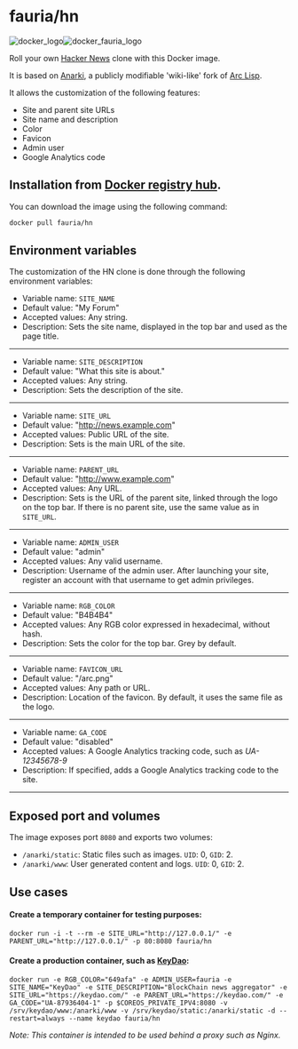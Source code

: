 fauria/hn
=========

![docker_logo](https://raw.githubusercontent.com/fauria/docker-hn/master/docker_139x115.png)![docker_fauria_logo](https://raw.githubusercontent.com/fauria/docker-hn/master/docker_fauria_161x115.png)

Roll your own [Hacker News](http://news.ycombinator.com) clone with this Docker image.

It is based on [Anarki](https://github.com/arclanguage/anarki), a publicly modifiable 'wiki-like' fork of [Arc Lisp](http://www.paulgraham.com/arc.html).

It allows the customization of the following features:

* Site and parent site URLs
* Site name and description
* Color
* Favicon
* Admin user
* Google Analytics code

Installation from [Docker registry hub](https://registry.hub.docker.com/u/fauria/hn/).
----

You can download the image using the following command:

```bash
docker pull fauria/hn
```


Environment variables
----

The customization of the HN clone is done through the following environment variables:

* Variable name: `SITE_NAME`
* Default value: "My Forum"
* Accepted values: Any string.
* Description: Sets the site name, displayed in the top bar and used as the page title.

----

* Variable name: `SITE_DESCRIPTION`
* Default value: "What this site is about."
* Accepted values: Any string.
* Description: Sets the description of the site.

----

* Variable name: `SITE_URL`
* Default value: "http://news.example.com"
* Accepted values: Public URL of the site.
* Description: Sets is the main URL of the site.

----

* Variable name: `PARENT_URL`
* Default value: "http://www.example.com"
* Accepted values: Any URL.
* Description: Sets is the URL of the parent site, linked through the logo on the top bar. If there is no parent site, use the same value as in `SITE_URL`.

----

* Variable name: `ADMIN_USER`
* Default value: "admin"
* Accepted values: Any valid username.
* Description: Username of the admin user. After launching your site, register an account with that username to get admin privileges.

----

* Variable name: `RGB_COLOR`
* Default value: "B4B4B4"
* Accepted values: Any RGB color expressed in hexadecimal, without hash.
* Description: Sets the color for the top bar. Grey by default.

----

* Variable name: `FAVICON_URL`
* Default value: "/arc.png"
* Accepted values: Any path or URL.
* Description: Location of the favicon. By default, it uses the same file as the logo.

----

* Variable name: `GA_CODE`
* Default value: "disabled"
* Accepted values: A Google Analytics tracking code, such as *UA-12345678-9*
* Description: If specified, adds a Google Analytics tracking code to the site.

----

Exposed port and volumes
----

The image exposes port `8080` and exports two volumes:

* `/anarki/static`: Static files such as images. `UID`: 0, `GID`: 2.
* `/anarki/www`: User generated content and logs. `UID`: 0, `GID`: 2.

Use cases
----

#### Create a temporary container for testing purposes:

```
docker run -i -t --rm -e SITE_URL="http://127.0.0.1/" -e PARENT_URL="http://127.0.0.1/" -p 80:8080 fauria/hn
```

#### Create a production container, such as [KeyDao](https://keydao.com):

```
docker run -e RGB_COLOR="649afa" -e ADMIN_USER=fauria -e SITE_NAME="KeyDao" -e SITE_DESCRIPTION="BlockChain news aggregator" -e SITE_URL="https://keydao.com/" -e PARENT_URL="https://keydao.com/" -e GA_CODE="UA-87936404-1" -p $COREOS_PRIVATE_IPV4:8080 -v /srv/keydao/www:/anarki/www -v /srv/keydao/static:/anarki/static -d --restart=always --name keydao fauria/hn
```

*Note: This container is intended to be used behind a proxy such as Nginx.*
